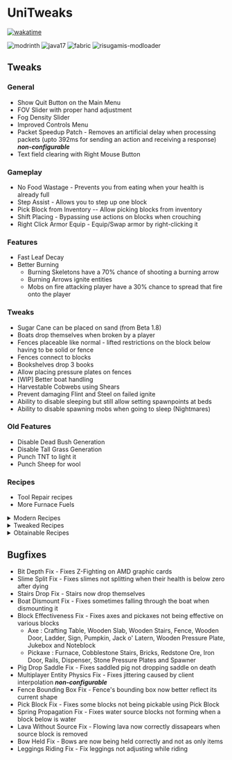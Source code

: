 # UniTweaks
[![wakatime](https://wakatime.com/badge/user/38aa5505-b4f7-4c8d-849e-7c33caecee59/project/018cfcb9-ebf8-4fea-b92d-62b38b8ed951.svg)](https://wakatime.com/badge/user/38aa5505-b4f7-4c8d-849e-7c33caecee59/project/018cfcb9-ebf8-4fea-b92d-62b38b8ed951)

![modrinth](https://cdn.jsdelivr.net/npm/@intergrav/devins-badges@3/assets/cozy/available/modrinth_vector.svg)
![java17](https://cdn.jsdelivr.net/npm/@intergrav/devins-badges@3/assets/cozy/built-with/java17_vector.svg)
![fabric](https://cdn.jsdelivr.net/npm/@intergrav/devins-badges@3/assets/cozy/supported/fabric_vector.svg)
![risugamis-modloader](https://cdn.jsdelivr.net/npm/@intergrav/devins-badges@3/assets/cozy/unsupported/risugamis-modloader_vector.svg)

## Tweaks
### General
* Show Quit Button on the Main Menu
* FOV Slider with proper hand adjustment
* Fog Density Slider
* Improved Controls Menu
* Packet Speedup Patch - Removes an artificial delay when processing packets (upto 392ms for sending an action and
  receiving a response) ***non-configurable***
* Text field clearing with Right Mouse Button

### Gameplay
* No Food Wastage - Prevents you from eating when your health is already full
* Step Assist - Allows you to step up one block
* Pick Block from Inventory -- Allow picking blocks from inventory
* Shift Placing - Bypassing use actions on blocks when crouching
* Right Click Armor Equip - Equip/Swap armor by right-clicking it

### Features
* Fast Leaf Decay
* Better Burning
    * Burning Skeletons have a 70% chance of shooting a burning arrow
    * Burning Arrows ignite entities
    * Mobs on fire attacking player have a 30% chance to spread that fire onto the player

### Tweaks
* Sugar Cane can be placed on sand (from Beta 1.8)
* Boats drop themselves when broken by a player
* Fences placeable like normal - lifted restrictions on the block below having to be solid or fence
* Fences connect to blocks
* Bookshelves drop 3 books
* Allow placing pressure plates on fences
* [WIP] Better boat handling
* Harvestable Cobwebs using Shears
* Prevent damaging Flint and Steel on failed ignite
* Ability to disable sleeping but still allow setting spawnpoints at beds
* Ability to disable spawning mobs when going to sleep (Nightmares)

### Old Features
* Disable Dead Bush Generation
* Disable Tall Grass Generation
* Punch TNT to light it
* Punch Sheep for wool

### Recipes
* Tool Repair recipes
* More Furnace Fuels

<details>
    <summary>Modern Recipes</summary>

* Shapeless Flint and Steel
* Shalepess Mushroom Stew
* Shapeless Chest Minecart
* Shapeless Furnace Minecart
* Shapeless Sticky Piston
* Books Require Leather
* Wool Redyeing
* 6 Slabs per Craft
* Button requires 1 stone
* Modern Fence Recipe
* Snow Layer Recipe
* 3 Ladder per Craft

</details>

<details>
    <summary>Tweaked Recipes</summary>

* Shapeless Jack o' Lantern
* Adjustable Stairs per Craft

</details>

<details>
    <summary>Obtainable Recipes</summary>

* Craftable Grass Blocks
* Craftable Cobwebs
* Craftable Fire
* Craftable Coal Ore
* Craftable Iron Ore
* Craftable Gold Ore
* Craftable Lapis Ore
* Craftable Diamond Ore

</details>

## Bugfixes
* Bit Depth Fix - Fixes Z-Fighting on AMD graphic cards
* Slime Split Fix - Fixes slimes not splitting when their health is below zero after dying
* Stairs Drop Fix - Stairs now drop themselves
* Boat Dismount Fix - Fixes sometimes falling through the boat when dismounting it
* Block Effectiveness Fix - Fixes axes and pickaxes not being effective on various blocks
    * Axe : Crafting Table, Wooden Slab, Wooden Stairs, Fence, Wooden Door, Ladder, Sign, Pumpkin, Jack o' Latern,
      Wooden Pressure Plate, Jukebox and Noteblock
    * Pickaxe : Furnace, Cobblestone Stairs, Bricks, Redstone Ore, Iron Door, Rails, Dispenser, Stone Pressure Plates
      and Spawner
* Pig Drop Saddle Fix - Fixes saddled pig not dropping saddle on death
* Multiplayer Entity Physics Fix - Fixes jittering caused by client interpolation ***non-configurable***
* Fence Bounding Box Fix - Fence's bounding box now better reflect its current shape
* Pick Block Fix - Fixes some blocks not being pickable using Pick Block
* Spring Propagation Fix - Fixes water source blocks not forming when a block below is water
* Lava Without Source Fix - Flowing lava now correctly dissapears when source block is removed
* Bow Held Fix - Bows are now being held correctly and not as only items
* Leggings Riding Fix - Fix leggings not adjusting while riding
